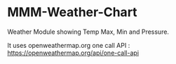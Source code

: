 # MMM-Weather-Chart
Weather Module showing Temp Max, Min and Pressure.


It uses openweathermap.org one call API : https://openweathermap.org/api/one-call-api


